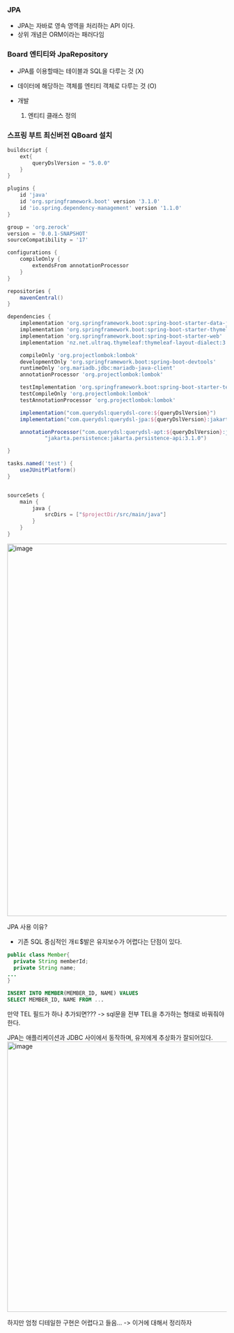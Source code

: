 

### JPA
- JPA는 자바로 영속 영역을 처리하는 API 이다.
- 상위 개념은 ORM이라는 패러다임



### Board 엔티티와 JpaRepository
- JPA를 이용할때는 테이블과 SQL을 다루는 것 (X) 
- 데이터에 해당하는 객체를 엔티티 객체로 다루는 것 (O)


- 개발
  1.  엔티티 클래스 정의
     
     
### 스프링 부트 최신버전 QBoard 설치

~~~.gradle
buildscript {
    ext{
        queryDslVersion = "5.0.0"
    }
}

plugins {
    id 'java'
    id 'org.springframework.boot' version '3.1.0'
    id 'io.spring.dependency-management' version '1.1.0'
}

group = 'org.zerock'
version = '0.0.1-SNAPSHOT'
sourceCompatibility = '17'

configurations {
    compileOnly {
        extendsFrom annotationProcessor
    }
}

repositories {
    mavenCentral()
}

dependencies {
    implementation 'org.springframework.boot:spring-boot-starter-data-jpa'
    implementation 'org.springframework.boot:spring-boot-starter-thymeleaf'
    implementation 'org.springframework.boot:spring-boot-starter-web'
    implementation 'nz.net.ultraq.thymeleaf:thymeleaf-layout-dialect:3.1.0'

    compileOnly 'org.projectlombok:lombok'
    developmentOnly 'org.springframework.boot:spring-boot-devtools'
    runtimeOnly 'org.mariadb.jdbc:mariadb-java-client'
    annotationProcessor 'org.projectlombok:lombok'

    testImplementation 'org.springframework.boot:spring-boot-starter-test'
    testCompileOnly 'org.projectlombok:lombok'
    testAnnotationProcessor 'org.projectlombok:lombok'

    implementation("com.querydsl:querydsl-core:${queryDslVersion}")
    implementation("com.querydsl:querydsl-jpa:${queryDslVersion}:jakarta")

    annotationProcessor("com.querydsl:querydsl-apt:${queryDslVersion}:jakarta",
            "jakarta.persistence:jakarta.persistence-api:3.1.0")

}

tasks.named('test') {
    useJUnitPlatform()
}


sourceSets {
    main {
        java {
            srcDirs = ["$projectDir/src/main/java"]
        }
    }
}
~~~


<img width="854" alt="image" src="https://github.com/HJC96/WebDev/assets/87226129/437402dd-0647-4ccd-98bf-383c10ec012d">



JPA 사용 이유?
- 기존 SQL 중심적인 개ㅌ$발은 유지보수가 어렵다는 단점이 있다.

~~~java
public class Member{
  private String memberId;
  private String name;
...
}
~~~

~~~sql
INSERT INTO MEMBER(MEMBER_ID, NAME) VALUES
SELECT MEMBER_ID, NAME FROM ...
~~~

만약 TEL 필드가 하나 추가되면???
-> sql문을 전부 TEL을 추가하는 형태로 바꿔줘야 한다.


JPA는 애플리케이션과 JDBC 사이에서 동작하며, 유저에게 추상화가 잘되어있다.
<img width="620" alt="image" src="https://github.com/HJC96/WebDev/assets/87226129/66df36bf-49b3-46cf-888f-7e8252c8c91f">

하지만 엄청 디테일한 구현은 어렵다고 들음...
-> 이거에 대해서 정리하자

